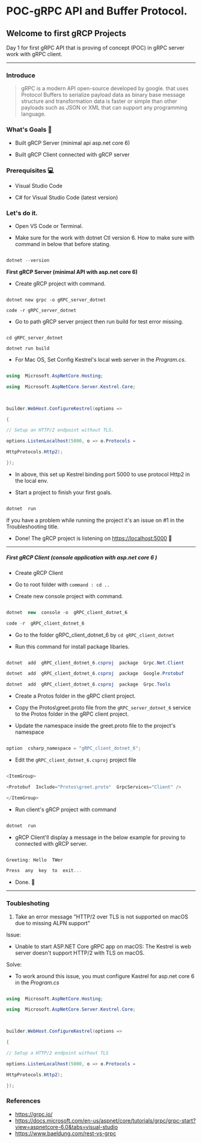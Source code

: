 
# POC-gRPC API and Buffer Protocol.

## Welcome to first gRCP Projects 

Day 1 for first gRPC API that is proving of concept (POC) in gRPC server work with gRPC client.

---

### Introduce

>gRPC is a modern API open-source developed by google. that uses Protocol Buffers to serialize payload data as binary base message structure and 
>transformation data is faster or simple than other payloads such as JSON or XML 
>that can support any programming language.

### What's Goals 🎯

- Built gRCP Server (minimal api asp.net core 6)

- Built gRCP Client connected with gRCP server


### Prerequisites 💻

- Visual Studio Code

- C# for Visual Studio Code (latest version)


### Let's do it.

- Open VS Code or Terminal.

- Make sure for the work with dotnet Ctl version 6. How to make sure with command in below that before stating.

```c#

dotnet --version

```

**First gRCP Server (minimal API with asp.net core 6)**

- Create gRCP project with command.

```.NET CLI

dotnet new grpc -o gRPC_server_dotnet

code -r gRPC_server_dotnet

```

- Go to path gRCP server project then run build for test error missing.

```.NET CLI

cd gRPC_server_dotnet

dotnet run build

```

- For Mac OS, Set Config Kestrel's local web server in the *Program.cs*.

```C#

using  Microsoft.AspNetCore.Hosting;

using  Microsoft.AspNetCore.Server.Kestrel.Core;

  

builder.WebHost.ConfigureKestrel(options =>

{

// Setup an HTTP/2 endpoint without TLS.

options.ListenLocalhost(5000, o => o.Protocols =

HttpProtocols.Http2);

});

```

- In above, this set up Kestrel binding port 5000 to use protocol Http2 in the local env.

- Start a project to finish your first goals.

```C#

dotnet  run

```

If you have a problem while running the project it's an issue on #1 in the Troubleshooting title.

- Done! The gRCP project is listening on <https://localhost:5000> 🎉
---

##### First gRCP Client (console application with asp.net core 6 )

- Create gRCP Client

- Go to root folder with `command : cd ..`

- Create new console project with command.

```C#

dotnet  new  console -o  gRPC_client_dotnet_6

code -r  gRPC_client_dotnet_6

```

- Go to the folder gRPC_client_dotnet_6 by ` cd gRPC_client_dotnet `

- Run this command for install package libaries.

```C#

dotnet  add  gRPC_client_dotnet_6.csproj  package  Grpc.Net.Client

dotnet  add  gRPC_client_dotnet_6.csproj  package  Google.Protobuf

dotnet  add  gRPC_client_dotnet_6.csproj  package  Grpc.Tools

```

- Create a Protos folder in the gRPC client project.

- Copy the Protos\greet.proto file from the `gRPC_server_dotnet_6` service to the Protos folder in the gRPC client project.

- Update the namespace inside the greet.proto file to the project's namespace

```C#

option  csharp_namespace = "gRPC_client_dotnet_6";

```  

- Edit the `gRPC_client_dotnet_6.csproj` project file

```C#

<ItemGroup>

<Protobuf  Include="Protos\greet.proto"  GrpcServices="Client" />

</ItemGroup>

```
  
- Run client's gRCP project with command  

```C#

dotnet  run

```

- gRCP Client'll display a message in the below example for proving to connected with gRCP server.
  
```C#

Greeting: Hello  TWer

Press  any  key  to  exit...

```

- Done. 🎊
---

### Toubleshoting

1. Take an error message "HTTP/2 over TLS is not supported on macOS due to missing ALPN support"

Issue:

- Unable to start ASP.NET Core gRPC app on macOS: The Kestrel is web server doesn't support HTTP/2 with TLS on macOS.

Solve:

- To work around this issue, you must configure Kastrel for asp.net core 6 in the *Program.cs*

```C#

using  Microsoft.AspNetCore.Hosting;

using  Microsoft.AspNetCore.Server.Kestrel.Core;

  

builder.WebHost.ConfigureKestrel(options =>

{

// Setup a HTTP/2 endpoint without TLS

options.ListenLocalhost(5000, o => o.Protocols =

HttpProtocols.Http2);

});

```

### References

- https://grpc.io/
- https://docs.microsoft.com/en-us/aspnet/core/tutorials/grpc/grpc-start?view=aspnetcore-6.0&tabs=visual-studio
- https://www.baeldung.com/rest-vs-grpc
